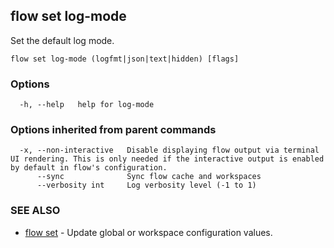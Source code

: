## flow set log-mode

Set the default log mode.

```
flow set log-mode (logfmt|json|text|hidden) [flags]
```

### Options

```
  -h, --help   help for log-mode
```

### Options inherited from parent commands

```
  -x, --non-interactive   Disable displaying flow output via terminal UI rendering. This is only needed if the interactive output is enabled by default in flow's configuration.
      --sync              Sync flow cache and workspaces
      --verbosity int     Log verbosity level (-1 to 1)
```

### SEE ALSO

* [flow set](flow_set.md)	 - Update global or workspace configuration values.

